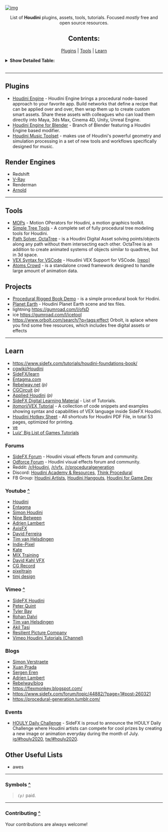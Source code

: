 [![img](https://random-repo-img.herokuapp.com/agmmnn/houdini-resources/imgs "Houdini Resources")](#table)

<div align="center">
<p>
List of <b>Houdini</b> plugins, assets, tools, tutorials. Focused <i>mostly</i> free and open source resources.
</p>
</div>

<div align="center">
<a name="table"></a><h2>Contents:</h2>

[Plugins](#Assets) | [Tools](#Tools) | [Learn](#Learn)

</div>

<details><summary><b>Show Detailed Table:</b></summary>
- [Plugins](#Plugins)
- [Add-ons](#Add-ons)
- [Add-ons](#Add-ons)
</details>
<br>

---

## Plugins

- [Houdini Engine](https://github.com/sideeffects/HoudiniEngineForUnreal-v2) - Houdini Engine brings a procedural node-based approach to your favorite app. Build networks that define a recipe that can be applied over and over, then wrap them up to create custom smart assets. Share these assets with colleagues who can load them directly into Maya, 3ds Max, Cinema 4D, Unity, Unreal Engine.
- [Houdini Engine for Blender](https://github.com/eliemichel/HoudiniEngineForBlender) - Branch of Blender featuring a Houdini Engine based modifier.
- [Houdini Music Toolset](https://github.com/andrew-lowell/HMT) - makes use of Houdini's powerful geometry and simulation processing in a set of new tools and workflows specifically designed for music.

## Render Engines

- Redshift
- [V-Ray](https://www.chaosgroup.com/vray/houdini)
- Renderman
- [Arnold](https://www.arnoldrenderer.com/arnold/arnold-for-houdini/)

---

## Tools

- [MOPs](https://github.com/toadstorm/MOPS) - Motion OPerators for Houdini, a motion graphics toolkit.
- [Simple Tree Tools](https://gumroad.com/l/nEGYe) - A complete set of fully procedural tree modeling tools for Houdini.
- [Path Solver, OctaTree](https://gumroad.com/l/fkQSl) - is a Houdini Digital Asset solving points/objects along any path without them intersecting each other. OctaTree is an addition to create animated systems of objects similar to quadtree, but in 3d space.
- [VEX Syntax for VSCode](https://marketplace.visualstudio.com/items?itemName=melmass.vex) - Houdini VEX Support for VSCode. [[repo]](https://github.com/melMass/vscode-vex)
- [Atoms Crowd](https://atoms.toolchefs.com/) - is a standalone crowd framework designed to handle large amount of animation data.

## Projects

- [Procedural Rigged Book Demo](https://gumroad.com/l/rKDFe) - is a simple procedural book for Hodini.
- [Planet Earth](https://gumroad.com/l/Wtohq) - Houdini Planet Earth scene and tex files.
- lightning https://gumroad.com/l/ofsD
- ice https://gumroad.com/l/icetool
- https://www.orbolt.com/search/?q=tags:effect Orbolt, is aplace where you find some free resources, which includes free digital assets or effects

---

## Learn

- https://www.sidefx.com/tutorials/houdini-foundations-book/
- [cgwiki/Houdini](https://www.tokeru.com/cgwiki/?title=Houdini)
- [SideFX/learn](https://www.sidefx.com/learn/)
- [Entagma.com](https://entagma.com/)
- [Rebelway.net](https://www.rebelway.net/learn) _(p)_
- [CGCircuit](https://www.cgcircuit.com/) _(p)_
- [Applied Houdini](https://www.appliedhoudini.com/) _(p)_
- [SideFX Digital Learning Material](https://docs.google.com/spreadsheets/d/11FbYBV_OV2INv3LCk38fmcgZbuVrgxYaZK-1KifCpyc/edit#gid=0) - List of Tutorials.
- [jtomori/VEX Tutorial](https://github.com/jtomori/vex_tutorial) - A collection of code snippets and examples showing syntax and capabilities of VEX language inside SideFX Houdini.
- [Houdini Hotkey Sheet](https://gumroad.com/l/AoHKBQ) - All shortcuts for Houdini PDF File, in total 53 pages, optimized for printing.
- [ve](https://github.com/kiryha/Houdini)
- [Luiz' Big List of Games Tutorials](https://www.sidefx.com/tutorials/luiz-big-list-of-games-tutorials/)

### Forums

- [SideFX Forum](https://www.sidefx.com/forum/) - Houdini visual effects forum and community.
- [Odforce Forum](https://forums.odforce.net/) - Houdini visual effects forum and community.
- Reddit: [/r/Houdini](https://www.reddit.com/r/Houdini/), [/r/vfx](https://www.reddit.com/r/vfx/), [/r/proceduralgeneration](https://www.reddit.com/r/proceduralgeneration/)
- Discord: [Houdini Academy & Resources](https://discord.com/invite/BkHQHr6), [Think Procedural](https://discord.com/invite/b8U5Hdy)
- FB Group: [Houdini Artists](https://www.facebook.com/groups/HoudiniArtists/), [Houdini Hangouts](https://www.facebook.com/groups/188610705000234/), [Houdini for Game Dev](https://www.facebook.com/groups/houdiniforgamedev/)

### Youtube [^](#table)

- [Houdini](https://www.youtube.com/c/houdini3d/videos)
- [Entagma](https://www.youtube.com/c/Entagma)
- [Simon Houdini](https://www.youtube.com/channel/UCvuT2bzBB0kzne16DBAtmLQ/videos)
- [Nine Between](https://www.youtube.com/c/NineBetween/videos)
- [Adrien Lambert](https://www.youtube.com/c/AdrienLambertvfx/videos)
- [AxisFX](https://www.youtube.com/c/AxisDesignerGFX/videos)
- [David Ferreira](https://www.youtube.com/user/3dMonkeyKing/videos)
- [Tim van Helsdingen](https://www.youtube.com/c/TimvanHelsdingen/videos)
- [Indie-Pixel](https://www.youtube.com/c/IndiePixel3D/videos)
- [Kate](https://www.youtube.com/channel/UCbBVDltzL3eoADdraZGuuEg/videos)
- [MIX Training](https://www.youtube.com/channel/UC65D7DvzyyGEqIJVxK-XhDg/videos)
- [David Kahl VFX](https://www.youtube.com/c/DavidKahlVFX/videos)
- [CG Record](https://www.youtube.com/c/CGRecordTV/videos)
- [pixeltrain](https://www.youtube.com/c/pixeltrain3DVFXTrainings/videos)
- [timj design](https://www.youtube.com/c/timjdesign/videos)

### Vimeo [^](#table)

- [SideFX Houdini](https://vimeo.com/goprocedural/videos)
- [Peter Quint](https://vimeo.com/user2030228/videos)
- [Tyler Bay](https://vimeo.com/tylerbay/videos)
- [Rohan Dalvi](https://vimeo.com/rohandalvi/videos)
- [Tim van Helsdingen](https://vimeo.com/timvanhelsdingen/videos)
- [Akil Tasi](https://vimeo.com/stainmotion/videos)
- [Resilient Picture Company](https://vimeo.com/resilientpicture/videos)
- [Vimeo Houdini Tutorials (Channel)](https://vimeo.com/channels/houdinitutorials)

### Blogs

- [Simon Verstraete](https://www.artstation.com/siver/blog)
- [Xuan Prada](http://www.xuanprada.com/blog)
- [Sergen Eren](https://sergeneren.com/category/houdini/)
- [Adrien Lambert](https://www.artstation.com/adrienlambert/blog)
- [Rebelway/blog](https://www.rebelway.net/blog)
- https://flexmonkey.blogspot.com/
- https://www.sidefx.com/forum/topic/44882/?page=1#post-260321
- https://procedural-generation.tumblr.com/

### Events

- [HOULY Daily Challenge](https://www.sidefx.com/community/houly-daily-challenge/) - SideFX is proud to announce the HOULY Daily Challenge where Houdini artists can compete for cool prizes by creating a new image or animation everyday during the month of July. [ig/#houly2020](https://www.instagram.com/explore/tags/houly2020/), [tw/#houly2020](https://twitter.com/hashtag/houly2020).

## Other Useful Lists

- awes

---

### Symbols [^](#table)

> _`(p)`_ paid.

---

### Contributing [^](#table)

Your contributions are always welcome!
